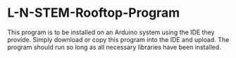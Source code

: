 # L-N-STEM-Rooftop-Program
This program is to be installed on an Arduino system using the IDE they provide. Simply download or copy this program into the IDE and upload. The program should run so long as all necessary libraries have been installed. 
